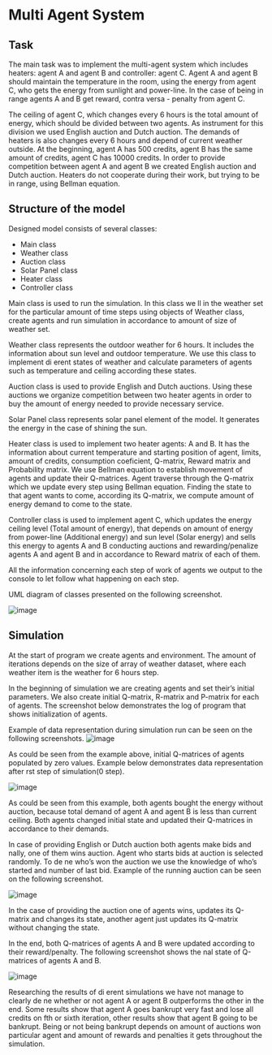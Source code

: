 # Multi Agent System

## Task
The main task was to implement the multi-agent system which includes heaters: agent A and agent B and controller: agent C. Agent A and agent B should maintain the temperature in the room, using the energy from agent C, who gets the energy from sunlight and power-line. In the case of being in range agents A and B get reward, contra versa - penalty from agent C.

The ceiling of agent C, which changes every 6 hours is the total amount of energy, which should be divided between two agents. As instrument for this division we used English auction and Dutch auction. The demands of heaters is also changes every 6 hours and depend of current weather outside. At the beginning, agent A has 500 credits, agent B has the same amount of credits, agent C has 10000 credits. In order to provide competition between agent A and agent B we created English auction and Dutch auction. Heaters do not cooperate during their work, but trying to be in range, using Bellman equation.

## Structure of the model
Designed model consists of several classes:

* Main class
* Weather class
* Auction class
* Solar Panel class
* Heater class
* Controller class

Main class is used to run the simulation. In this class we  ll in the weather set for the particular amount of time steps using objects of Weather class, create agents and run simulation in accordance to amount of size of weather set.

Weather class represents the outdoor weather for 6 hours. It includes the information about sun level and outdoor temperature. We use this class to implement di erent states of weather and calculate parameters of agents such as temperature and ceiling according these states.

Auction class is used to provide English and Dutch auctions. Using these auctions we organize competition between two heater agents in order to buy the amount of energy needed to provide necessary service.

Solar Panel class represents solar panel element of the model. It generates the energy in the case of shining the sun.

Heater class is used to implement two heater agents: A and B. It has the information about current temperature and starting position of agent, limits, amount of credits, consumption coeficient, Q-matrix, Reward matrix and Probability matrix. We use Bellman equation to establish movement of agents and update their Q-matrices. Agent traverse through the Q-matrix which we update every step using Bellman equation. Finding the state to that agent wants to come, according its Q-matrix, we compute amount of energy demand to come to the state.

Controller class is used to implement agent C, which updates the energy ceiling level (Total amount of energy), that depends on amount of energy from power-line (Additional energy) and sun level (Solar energy) and sells this energy to agents A and B conducting auctions and rewarding/penalize agents A and agent B and in accordance to Reward matrix of each of them.

All the information concerning each step of work of agents we output to the console to let follow what happening on each step.

UML diagram of classes presented on the following screenshot.


![image](https://user-images.githubusercontent.com/12521579/34738835-9e282394-f57a-11e7-9201-1c82a087bfcc.jpg)

## Simulation
At the start of program we create agents and environment. The amount of iterations depends on the size of array of weather dataset, where each weather item is the weather for 6 hours step.

In the beginning of simulation we are creating agents and set their’s initial parameters. We also create initial Q-matrix, R-matrix and P-matrix for each of agents. The screenshot below demonstrates the log of program that shows initialization of agents.

Example of data representation during simulation run can be seen on the following screenshots.
![image](https://user-images.githubusercontent.com/12521579/34739251-fe1d0264-f57b-11e7-9705-5728654120bc.png)

As could be seen from the example above, initial Q-matrices of agents populated by zero values.
Example below demonstrates data representation after  rst step of simulation(0 step).

![image](https://user-images.githubusercontent.com/12521579/34739011-38ecad82-f57b-11e7-8b64-1e929c832ab4.png)

As could be seen from this example, both agents bought the energy without auction, because total demand of agent A and agent B is less than current ceiling. Both agents changed initial state and updated their Q-matrices in accordance to their demands.

In case of providing English or Dutch auction both agents make bids and  nally, one of them wins auction. Agent who starts bids at auction is selected randomly. To de ne who’s won the auction we use the knowledge of who’s started and number of last bid. Example of the running auction can be seen on the following screenshot.

![image](https://user-images.githubusercontent.com/12521579/34739847-e0540b7c-f57d-11e7-9a57-6e6e2443b17a.png)

In the case of providing the auction one of agents wins, updates its Q-matrix and changes its state, another agent just updates its Q-matrix without changing the state.

In the end, both Q-matrices of agents A and B were updated according to their reward/penalty. The following screenshot shows the  nal state of Q-matrices of agents A and B.

![image](https://user-images.githubusercontent.com/12521579/34739655-3d8b1ac0-f57d-11e7-9f8a-bba8f702bcce.png)

Researching the results of di erent simulations we have not manage to clearly de ne whether or not agent A or agent B outperforms the other in the end. Some results show that agent A goes bankrupt very fast and lose all credits on  fth or sixth iteration, other results show that agent B going to be bankrupt. Being or not being bankrupt depends on amount of auctions won particular agent and amount of rewards and penalties it gets throughout the simulation.


